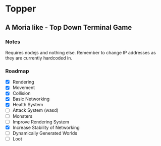 # Topper
## A Moria like - Top Down Terminal Game

### Notes
Requires nodejs and nothing else.
Remember to change IP addresses as they are currently hardcoded in.

### Roadmap
- [x] Rendering
- [x] Movement
- [x] Collision
- [x] Basic Networking
- [x] Health System
- [ ] Attack System (wasd)
- [ ] Monsters
- [ ] Improve Rendering System
- [x] Increase Stability of Networking
- [ ] Dynamically Generated Worlds
- [ ] Loot